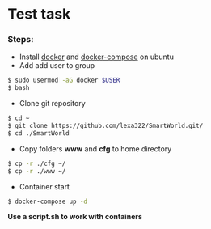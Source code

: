# Test task
### Steps:
-  Install [docker](https://docs.docker.com/engine/install/ubuntu/) and [docker-compose](https://docs.docker.com/compose/install/) on        ubuntu
- Add add user to group
```sh
$ sudo usermod -aG docker $USER
$ bash
```
- Clone git repository
```sh
$ cd ~
$ git clone https://github.com/lexa322/SmartWorld.git/
$ cd ./SmartWorld
```
- Copy folders **www** and **cfg** to home directory
```sh
$ cp -r ./cfg ~/
$ cp -r ./www ~/
```
-  Container start
```sh
$ docker-compose up -d
```

**Use a script.sh to work with containers**
